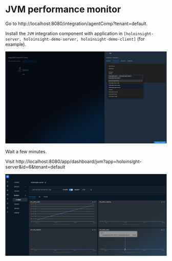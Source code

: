 # JVM performance monitor
Go to http://localhost:8080/integration/agentComp?tenant=default.

Install the `JVM` integration component with application in `[holoinsight-server, holoinsight-demo-server, holoinsight-demo-client]` (for example).

![jvm-install.png](jvm-install.png)

Wait a few minutes.

Visit http://localhost:8080/app/dashboard/jvm?app=holoinsight-server&id=6&tenant=default

![app-jvm.png](app-jvm.png)
